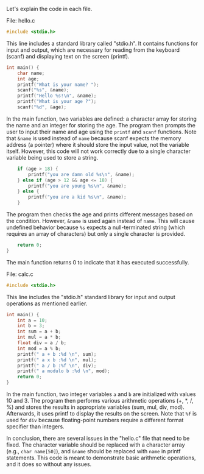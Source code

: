 Let's explain the code in each file.

File: hello.c

```c
#include <stdio.h>
```
This line includes a standard library called "stdio.h". It contains functions for input and output, which are necessary for reading from the keyboard (scanf) and displaying text on the screen (printf).

```c
int main() {
    char name;
    int age;
    printf("What is your name? ");
    scanf("%s", &name);
    printf("Hello %s!\n", &name);
    printf("What is your age ?");
    scanf("%d", &age);
```
In the main function, two variables are defined: a character array for storing the name and an integer for storing the age. The program then prompts the user to input their name and age using the `printf` and `scanf` functions. Note that `&name` is used instead of `name` because scanf expects the memory address (a pointer) where it should store the input value, not the variable itself. However, this code will not work correctly due to a single character variable being used to store a string.

```c
    if (age > 18) {
        printf("you are damn old %s\n", &name);
    } else if (age > 12 && age <= 18) {
        printf("you are young %s\n", &name);
    } else {
        printf("you are a kid %s\n", &name);
    }
```
The program then checks the age and prints different messages based on the condition. However, `&name` is used again instead of `name`. This will cause undefined behavior because `%s` expects a null-terminated string (which requires an array of characters) but only a single character is provided.

```c
    return 0;
}
```
The main function returns 0 to indicate that it has executed successfully.

File: calc.c

```c
#include <stdio.h>
```
This line includes the "stdio.h" standard library for input and output operations as mentioned earlier.

```c
int main() {
    int a = 10;
    int b = 3;
    int sum = a + b;
    int mul = a * b;
    float div = a / b;
    int mod = a % b;
    printf(" a + b :%d \n", sum);
    printf(" a x b :%d \n", mul);
    printf(" a / b :%f \n", div);
    printf(" a modulo b :%d \n", mod);
    return 0;
}
```
In the main function, two integer variables `a` and `b` are initialized with values 10 and 3. The program then performs various arithmetic operations (+, *, /, %) and stores the results in appropriate variables (sum, mul, div, mod). Afterwards, it uses printf to display the results on the screen. Note that `%f` is used for `div` because floating-point numbers require a different format specifier than integers.

In conclusion, there are several issues in the "hello.c" file that need to be fixed. The character variable should be replaced with a character array (e.g., `char name[50]`), and `&name` should be replaced with `name` in printf statements. This code is meant to demonstrate basic arithmetic operations, and it does so without any issues.